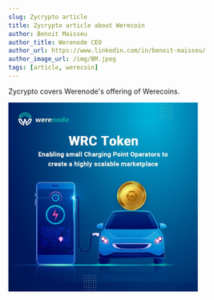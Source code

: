 ```yaml
---
slug: Zycrypto article
title: Zycrypto article about Werecoin
author: Benoit Maisseu
author_title: Werenode CEO
author_url: https://www.linkedin.com/in/benoit-maisseu/
author_image_url: /img/BM.jpeg
tags: [article, werecoin]
---
```


Zycrypto covers Werenode's offering of Werecoins.

<img width="75%" src="photo_2022-02-10_14-06-18.jpg"> </img>
<href src="https://zycrypto.com/werenode-has-launched-the-ico-of-wrc-token-on-14th-february-2022/" here> </href>
